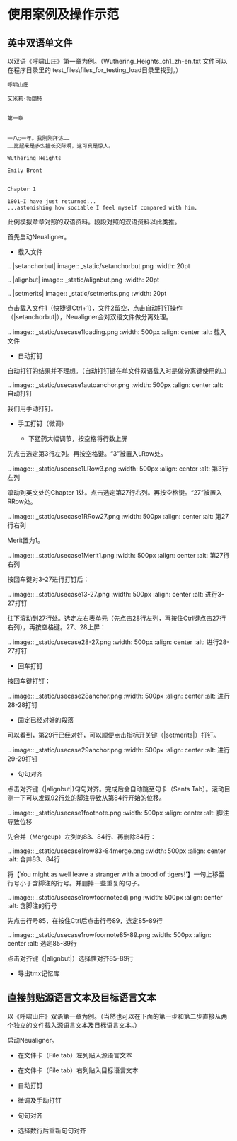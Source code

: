 使用案例及操作示范
==============================

英中双语单文件
--------------------------

以双语《呼啸山庄》第一章为例。（Wuthering_Heights_ch1_zh-en.txt 文件可以在程序目录里的 test_files\files_for_testing_load目录里找到。）

    呼啸山庄

    艾米莉·勃朗特


    第一章


    一八○一年。我刚刚拜访……
    ……比起来是多么擅长交际啊，这可真是惊人。

    Wuthering Heights

    Emily Bront


    Chapter 1

    1801—I have just returned...
    ...astonishing how sociable I feel myself compared with him.

此例模拟章章对照的双语资料。段段对照的双语资料以此类推。

首先启动Neualigner。

* 载入文件

.. |setanchorbut| image:: _static/setanchorbut.png
    :width: 20pt

.. |alignbut| image:: _static/alignbut.png
    :width: 20pt

.. |setmerits| image:: _static/setmerits.png
    :width: 20pt

点击载入文件1（快捷键Ctrl+1），文件2留空，点击自动打钉操作（|setanchorbut|），Neualigner会对双语文件做分离处理。

.. image:: _static/usecase1loading.png
    :width: 500px
    :align: center
    :alt: 载入文件

* 自动打钉

自动打钉的结果并不理想。（自动打钉键在单文件双语载入时是做分离键使用的。）

.. image:: _static/usecase1autoanchor.png
    :width: 500px
    :align: center
    :alt: 自动打钉

我们用手动打钉。

* 手工打钉（微调）

    * 下猛药大幅调节，按空格将行数上屏

先点击选定第3行左列。再按空格键。“3”被置入LRow处。

.. image:: _static/usecase1LRow3.png
    :width: 500px
    :align: center
    :alt: 第3行左列

滚动到英文处的Chapter 1处。点击选定第27行右列。再按空格键。“27”被置入RRow处。

.. image:: _static/usecase1RRow27.png
    :width: 500px
    :align: center
    :alt: 第27行右列

Merit置为1。

.. image:: _static/usecase1Merit1.png
    :width: 500px
    :align: center
    :alt: 第27行右列

按回车键对3-27进行打钉后：

.. image:: _static/usecase13-27.png
    :width: 500px
    :align: center
    :alt: 进行3-27打钉

往下滚动到27行处。选定左右表单元（先点击28行左列，再按住Ctrl键点击27行右列），再按空格键。27、28上屏：

.. image:: _static/usecase28-27.png
    :width: 500px
    :align: center
    :alt: 进行28-27打钉

* 回车打钉

按回车键打钉：


.. image:: _static/usecase28anchor.png
    :width: 500px
    :align: center
    :alt: 进行28-28打钉


* 固定已经对好的段落

可以看到，第29行已经对好，可以顺便点击指标开关键（|setmerits|）打钉。

.. image:: _static/usecase29anchor.png
    :width: 500px
    :align: center
    :alt: 进行29-29打钉

* 句句对齐

点击对齐键（|alignbut|)句句对齐。完成后会自动跳至句卡（Sents Tab）。滚动目测一下可以发现92行处的脚注导致从第84行开始的位移。

.. image:: _static/usecase1footnote.png
    :width: 500px
    :align: center
    :alt: 脚注导致位移

先合并（Mergeup）左列的83、84行、再删除84行：

.. image:: _static/usecase1row83-84merge.png
    :width: 500px
    :align: center
    :alt: 合并83、84行

将【You might as well leave a stranger with a brood of tigers!'】一句上移至行号小于含脚注的行号。并删掉一些重复的句子。

.. image:: _static/usecase1rowfoornoteadj.png
    :width: 500px
    :align: center
    :alt: 含脚注的行号

先点击行号85，在按住Ctrl后点击行号89，选定85-89行

.. image:: _static/usecase1rowfoornote85-89.png
    :width: 500px
    :align: center
    :alt: 选定85-89行

点击对齐键（|alignbut|）选择性对齐85-89行



* 导出tmx记忆库


直接剪贴源语言文本及目标语言文本
-----------------------------------

以《呼啸山庄》双语第一章为例。（当然也可以在下面的第一步和第二步直接从两个独立的文件载入源语言文本及目标语言文本。）

启动Neualigner。

* 在文件卡（File tab）左列贴入源语言文本

* 在文件卡（File tab）右列贴入目标语言文本

* 自动打钉

* 微调及手动打钉

* 句句对齐

* 选择数行后重新句句对齐

